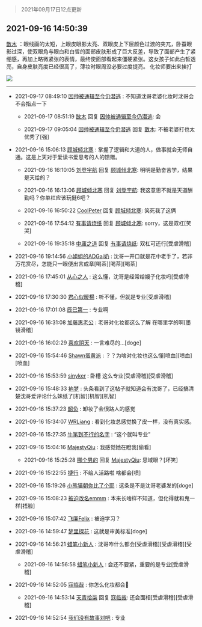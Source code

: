 > 2021年09月17日12点更新
<link rel="stylesheet" href="https://cdn.jsdelivr.net/gh/taotie6/sampleJSON@main/css/photo_show.css">
<meta name="referrer" content="no-referrer" />


 ## 2021-09-16 14:50:39 

 [㪚木](https://www.coolapk.com/feed/30025872?shareKey=N2VhOGE1ZTdmYjAxNjE0MmViYzI~) ：眼线画的太短，上眼皮眼影太亮、双眼皮上下层颜色过渡的突兀，卧蚕眼影过深，使双眼角与眼白和白皙的面部皮肤形成了巨大反差，导致了面部产生了紧绷感，再加上略微紧张的表情，最终使面部看起来僵硬紧张。这女孩子如此白皙透亮，自身皮肤亮度已经很高了，薄妆时眼周没必要过度提亮。
化妆师要出来挨打 

<div class="album">
<img class="img-item" src="https://image.coolapk.com/feed/2019/0607/15/1081091_aa0fb0ab_2292_8376@400x225.gif" />
</div>

 ------- 

- 2021-09-17 08:49:10 [因帅被通辑至今仍潜逃](uid=832365) : 不知道沈哥老婆化妆时沈哥会不会指点一下 

    - 2021-09-17 08:51:19 [㪚木](uid=1081091) 回复 [因帅被通辑至今仍潜逃](uid=832365): 会 

    - 2021-09-17 09:05:04 [因帅被通辑至今仍潜逃](uid=832365) 回复 [㪚木](uid=1081091): 不被老婆打也太优秀了[强] 

- 2021-09-16 15:06:13 [顾城倾北寒](uid=3552645) : 掌握了逻辑和大道的人，做事就会无师自通。这是上天对于爱读书爱思考的人的馈赠。 

    - 2021-09-16 16:10:05 [刘登宇航](uid=571170) 回复 [顾城倾北寒](uid=3552645): 明明是勤奋苦学，结果是天给的？ 

    - 2021-09-16 16:13:06 [顾城倾北寒](uid=3552645) 回复 [刘登宇航](uid=571170): 我这意思不就是天道酬勤吗？你单杠应该玩挺6吧？ 

    - 2021-09-16 16:50:22 [CoolPeter](uid=1437066) 回复 [顾城倾北寒](uid=3552645): 笑死我了这俩 

    - 2021-09-16 17:54:12 [有事请烧纸](uid=1802946) 回复 [顾城倾北寒](uid=3552645): sorry，这是双杠[笑哭] 

    - 2021-09-16 19:35:18 [中庸之道](uid=2894334) 回复 [有事请烧纸](uid=1802946): 双杠可还行[受虐滑稽] 

- 2021-09-16 19:14:56 [小姐姐的ADGai奶](uid=1701309) : 沈哥一开口就是花中老手了，若非万花赏尽，怎能只一眼便出言成章[喝茶][喝茶][喝茶] 

- 2021-09-16 17:45:01 [从心之人](uid=3359478) : 这么懂，沈哥是经常给嫂子化妆吗[受虐滑稽] 

- 2021-09-16 17:30:30 [君心似暖楊](uid=3303409) : 听不懂，但就是专业[受虐滑稽] 

- 2021-09-16 17:01:08 [辰巳第一](uid=2015674) : 专业啊 

- 2021-09-16 16:31:08 [加藤惠老公](uid=1266680) : 老哥对化妆都这么了解  在哪里学的啊[墨镜滑稽] 

- 2021-09-16 16:02:29 [喜欢阴天](uid=12592104) : 一言难尽的…[doge] 

- 2021-09-16 15:54:46 [Shawn蛋黄派](uid=2642278) : ？？为啥对化妆也这么懂[喷血][喷血][喷血] 

- 2021-09-16 15:53:59 [sinyker](uid=684334) : 卧槽 这么专业[受虐滑稽][受虐滑稽] 

- 2021-09-16 15:48:33 [衲梦](uid=2477427) : 头条看到了这帖子就知道会有沈哥了，已经搞清楚沈哥爱评论什么妹纸了[机智][机智][机智] 

- 2021-09-16 15:37:23 [韶负](uid=3378542) : 卸妆了会很路人的感觉 

- 2021-09-16 15:34:07 [WRLiang](uid=533595) : 看到化妆总感觉换了皮一样，没有真实感。 

- 2021-09-16 15:27:35 [牛笔到不行的名字](uid=2374460) : “这个就叫专业” 

- 2021-09-16 15:04:16 [MajestyQiu](uid=2494762) : 我感觉她在瞪我[偷看] 

    - 2021-09-16 15:25:28 [哪个男的](uid=1057736) 回复 [MajestyQiu](uid=2494762): 思域眼？[坏笑] 

- 2021-09-16 15:22:55 [捷行](uid=1629443) : 不给人活路啦  啥都会[喷] 

- 2021-09-16 15:19:26 [小熊猫朝你比了个耶](uid=4352062) : 这条是不是沈哥老婆发的[doge] 

- 2021-09-16 15:08:23 [被迫改名emmm](uid=3302275) : 本来长啥样不知道，但化得就和鬼一样[捂脸] 

- 2021-09-16 15:07:42 [飞廉Felix](uid=900024) : 被迫学习？ 

- 2021-09-16 14:59:47 [梦里探花](uid=836750) : 这就是审美标准[doge] 

- 2021-09-16 14:56:21 [蜡笔小新人](uid=4236945) : 沈哥咋什么都会[受虐滑稽][受虐滑稽][受虐滑稽] 

    - 2021-09-16 14:56:58 [蜡笔小新人](uid=4236945) : 会还不要紧，重要的是专业[受虐滑稽] 

- 2021-09-16 14:52:05 [寇临哉](uid=3365514) : 你怎么化妆都会🥲 

    - 2021-09-16 14:53:14 [天青拾柒](uid=2874164) 回复 [寇临哉](uid=3365514): 还会面相[受虐滑稽][受虐滑稽] 

- 2021-09-16 14:52:54 [我们没有故事对吧](uid=1341778) : 专业 

